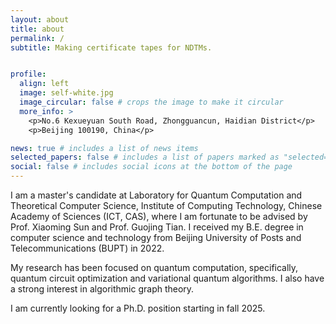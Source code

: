 ```yaml
---
layout: about
title: about
permalink: /
subtitle: Making certificate tapes for NDTMs.


profile:
  align: left
  image: self-white.jpg
  image_circular: false # crops the image to make it circular
  more_info: >
    <p>No.6 Kexueyuan South Road, Zhongguancun, Haidian District</p>
    <p>Beijing 100190, China</p>

news: true # includes a list of news items
selected_papers: false # includes a list of papers marked as "selected={true}"
social: false # includes social icons at the bottom of the page
---
```


I am a master's candidate at Laboratory for Quantum Computation and Theoretical Computer Science, Institute of Computing Technology, Chinese Academy of Sciences (ICT, CAS), where I am fortunate to be advised by Prof. Xiaoming Sun and Prof. Guojing Tian. I received my B.E. degree in computer science and technology from Beijing University of Posts and Telecommunications (BUPT) in 2022.

My research has been focused on quantum computation, specifically, quantum circuit optimization and variational quantum algorithms. I also have a strong interest in algorithmic graph theory.

I am currently looking for a Ph.D. position starting in fall 2025.